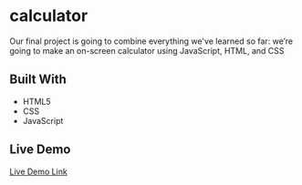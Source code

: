 # calculator

Our final project is going to combine everything we've learned so far: we’re going to make an on-screen calculator using JavaScript, HTML, and CSS

## Built With

- HTML5
- CSS
- JavaScript

## Live Demo

[Live Demo Link](https://makspayne.github.io/calculator/)
